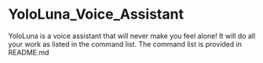 # YoloLuna_Voice_Assistant
YoloLuna is a voice assistant that will never make you feel alone! It will do all your work as listed in the command list. The command list is provided in README.md
